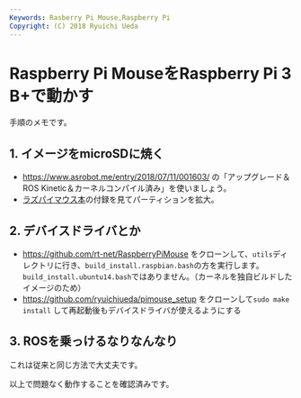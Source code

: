 ```yaml
---
Keywords: Rasberry Pi Mouse,Raspberry Pi
Copyright: (C) 2018 Ryuichi Ueda
---
```


# Raspberry Pi MouseをRaspberry Pi 3 B+で動かす 

手順のメモです。

## 1. イメージをmicroSDに焼く

 
* https://www.asrobot.me/entry/2018/07/11/001603/ の「アップグレード＆ROS Kinetic＆カーネルコンパイル済み」を使いましょう。
* [ラズパイマウス本](https://amzn.to/2wsBY75)の付録を見てパーティションを拡大。

## 2. デバイスドライバとか

* https://github.com/rt-net/RaspberryPiMouse をクローンして、`utils`ディレクトリに行き、`build_install.raspbian.bash`の方を実行します。`build_install.ubuntu14.bash`ではありません。（カーネルを独自ビルドしたイメージのため）
* https://github.com/ryuichiueda/pimouse_setup をクローンして`sudo make install` して再起動後もデバイスドライバが使えるようにする


## 3. ROSを乗っけるなりなんなり

これは従来と同じ方法で大丈夫です。


以上で問題なく動作することを確認済みです。

